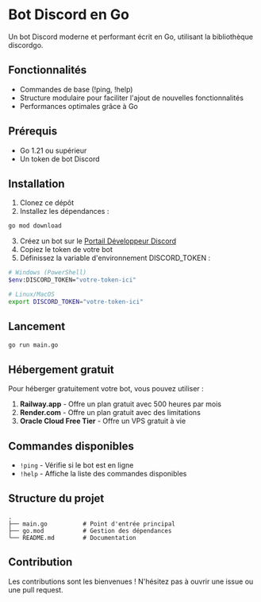 # Bot Discord en Go

Un bot Discord moderne et performant écrit en Go, utilisant la bibliothèque discordgo.

## Fonctionnalités

- Commandes de base (!ping, !help)
- Structure modulaire pour faciliter l'ajout de nouvelles fonctionnalités
- Performances optimales grâce à Go

## Prérequis

- Go 1.21 ou supérieur
- Un token de bot Discord

## Installation

1. Clonez ce dépôt
2. Installez les dépendances :
```bash
go mod download
```

3. Créez un bot sur le [Portail Développeur Discord](https://discord.com/developers/applications)
4. Copiez le token de votre bot
5. Définissez la variable d'environnement DISCORD_TOKEN :
```bash
# Windows (PowerShell)
$env:DISCORD_TOKEN="votre-token-ici"

# Linux/MacOS
export DISCORD_TOKEN="votre-token-ici"
```

## Lancement

```bash
go run main.go
```

## Hébergement gratuit

Pour héberger gratuitement votre bot, vous pouvez utiliser :

1. **Railway.app** - Offre un plan gratuit avec 500 heures par mois
2. **Render.com** - Offre un plan gratuit avec des limitations
3. **Oracle Cloud Free Tier** - Offre un VPS gratuit à vie

## Commandes disponibles

- `!ping` - Vérifie si le bot est en ligne
- `!help` - Affiche la liste des commandes disponibles

## Structure du projet

```
.
├── main.go          # Point d'entrée principal
├── go.mod           # Gestion des dépendances
└── README.md        # Documentation
```

## Contribution

Les contributions sont les bienvenues ! N'hésitez pas à ouvrir une issue ou une pull request. 